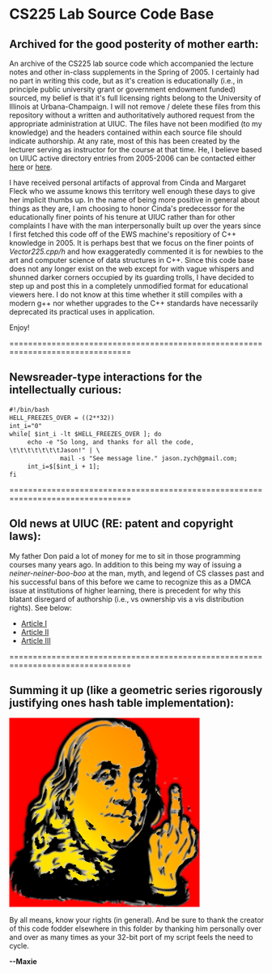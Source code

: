 # CS225 Lab Source Code Base

## Archived for the good posterity of mother earth: 

An archive of the CS225 lab source code which accompanied the lecture notes and other 
in-class supplements in the Spring of 2005. I certainly had no part in writing this 
code, but as it's creation is educationally (i.e., in principle public university grant 
or government endowment funded) sourced, my belief is that it's full licensing rights belong to the 
University of Illinois at Urbana-Champaign. I will not remove / delete these files from 
this repository without a written and authoritatively authored request from the appropriate 
administration at UIUC. The files have not been modified (to my knowledge) and the headers 
contained within each source file should indicate authorship. At any rate, most of this has 
been created by the lecturer serving as instructor for the course at that time. He, I believe 
based on UIUC active directory entries from 2005-2006 can be contacted either 
[here](mailto:jzych3@gmail.com) or [here](mailto:jason.zych@gmail.com). 

I have received personal artifacts of approval from Cinda and Margaret Fleck who we 
assume knows this territory well enough these days to give her implicit thumbs up.
In the name of being more positive in general about things as they are, I am choosing to 
honor Cinda's predecessor for the educationally finer points of his tenure at UIUC rather 
than for other complaints I have with the man interpersonally built up over the years since 
I first fetched this code off of the EWS machine's repositiory of C++ knowledge in 2005. 
It is perhaps best that we focus on the finer points of *Vector225.cpp/h* and how 
exaggeratedly commented it is for newbies to the art and computer science of data structures in C++. 
Since this code base does not any longer exist on the web except for with vague whispers and shunned darker 
corners occupied by its guarding trolls, I have decided to step up and post this in a completely 
unmodified format for educational viewers here. I do not know at this time whether it still 
compiles with a modern g++ nor whether upgrades to the C++ standards have necessarily 
deprecated its practical uses in application. 

Enjoy!

================================================================================

## Newsreader-type interactions for the intellectually curious:

```
#!/bin/bash
HELL_FREEZES_OVER = ((2**32))
int_i="0"
while[ $int_i -lt $HELL_FREEZES_OVER ]; do
     echo -e "So long, and thanks for all the code, \t\t\t\t\t\t\tJason!" | \
              mail -s "See message line." jason.zych@gmail.com;
     int_i=$[$int_i + 1];
fi
```

================================================================================

## Old news at UIUC (RE: patent and copyright laws):

My father Don paid a lot of money for me to sit in those programming courses many years ago. 
In addition to this being my way of issuing a *neiner-neiner-boo-boo* at the man, myth, and 
legend of CS classes past and his successful bans of this before we came to recognize this 
as a DMCA issue at institutions of higher learning, there is precedent for why this blatant 
disregard of authorship (i.e., vs ownership vis a vis distribution rights). See below:

* [Article I](https://www.insidehighered.com/news/2016/11/11/homework-help-companies-continue-raise-copyright-academic-integrity-issues)
* [Article II](https://www.wired.com/2015/02/university-bans-github-homework-changes-mind/)
* [Article III](https://publish.illinois.edu/illinoisblj/category/intellectual-property/)

================================================================================

## Summing it up (like a geometric series rigorously justifying ones hash table implementation):

<img src="https://github.com/maxieds/ManuscriptComputationalData/blob/master/misc/other-publicly-funded/OlBenMeetsCheGuevara2600Style.png" />

By all means, know your rights (in general). And be sure to thank the creator of this code fodder elsewhere in this 
folder by thanking him personally over and over as many times as your 32-bit port of my script feels the need 
to cycle. 

**--Maxie**


